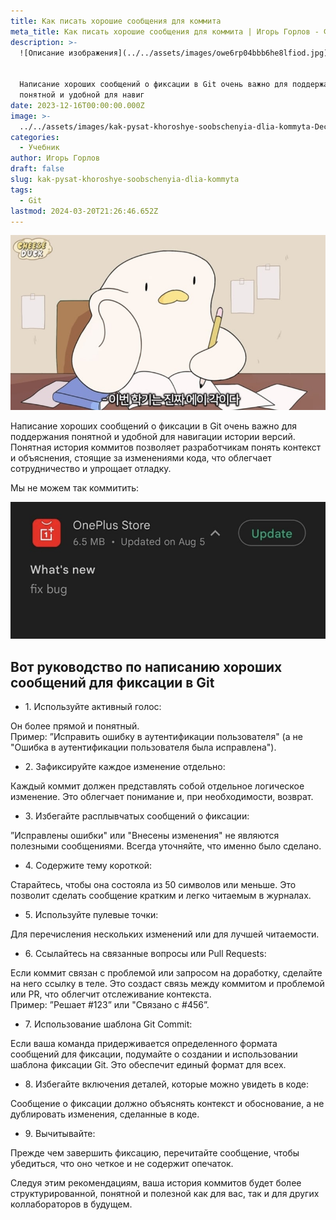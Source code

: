 ```yaml
---
title: Как писать хорошие сообщения для коммита
meta_title: Как писать хорошие сообщения для коммита | Игорь Горлов - Фронтeндер
description: >-
  ![Описание изображения](../../assets/images/owe6rp04bbb6he8lfiod.jpg)


  Написание хороших сообщений о фиксации в Git очень важно для поддержания
  понятной и удобной для навиг
date: 2023-12-16T00:00:00.000Z
image: >-
  ../../assets/images/kak-pysat-khoroshye-soobschenyia-dlia-kommyta-Dec-16-2023.avif
categories:
  - Учебник
author: Игорь Горлов
draft: false
slug: kak-pysat-khoroshye-soobschenyia-dlia-kommyta
tags:
  - Git
lastmod: 2024-03-20T21:26:46.652Z
---
```


![Описание изображения](../../assets/images/owe6rp04bbb6he8lfiod.jpg)

Написание хороших сообщений о фиксации в Git очень важно для поддержания понятной и удобной для навигации истории версий. Понятная история коммитов позволяет разработчикам понять контекст и объяснения, стоящие за изменениями кода, что облегчает сотрудничество и упрощает отладку.

Мы не можем так коммитить:

![Описание изображения](../../assets/images/8c98as5i7b2445ht908y.jpg)

## Вот руководство по написанию хороших сообщений для фиксации в Git

- 1\. Используйте активный голос:

Он более прямой и понятный.  
Пример: ”Исправить ошибку в аутентификации пользователя" (а не "Ошибка в аутентификации пользователя была исправлена").

- 2\. Зафиксируйте каждое изменение отдельно:

Каждый коммит должен представлять собой отдельное логическое изменение. Это облегчает понимание и, при необходимости, возврат.

- 3\. Избегайте расплывчатых сообщений о фиксации:

”Исправлены ошибки" или "Внесены изменения" не являются полезными сообщениями. Всегда уточняйте, что именно было сделано.

- 4\. Содержите тему короткой:

Старайтесь, чтобы она состояла из 50 символов или меньше. Это позволит сделать сообщение кратким и легко читаемым в журналах.

- 5\. Используйте пулевые точки:

Для перечисления нескольких изменений или для лучшей читаемости.

- 6\. Ссылайтесь на связанные вопросы или Pull Requests:

Если коммит связан с проблемой или запросом на доработку, сделайте на него ссылку в теле. Это создаст связь между коммитом и проблемой или PR, что облегчит отслеживание контекста.  
Пример: ”Решает #123” или "Связано с #456”.

- 7\. Использование шаблона Git Commit:

Если ваша команда придерживается определенного формата сообщений для фиксации, подумайте о создании и использовании шаблона фиксации Git. Это обеспечит единый формат для всех.

- 8\. Избегайте включения деталей, которые можно увидеть в коде:

Сообщение о фиксации должно объяснять контекст и обоснование, а не дублировать изменения, сделанные в коде.

- 9\. Вычитывайте:

Прежде чем завершить фиксацию, перечитайте сообщение, чтобы убедиться, что оно четкое и не содержит опечаток.

Следуя этим рекомендациям, ваша история коммитов будет более структурированной, понятной и полезной как для вас, так и для других коллабораторов в будущем.
